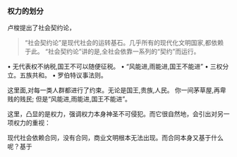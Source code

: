 ### 权力的划分

卢梭提出了社会契约论，
> “社会契约论”是现代社会的运转基石。几乎所有的现代化文明国家,都依赖于此。“社会契约论”讲的是,全社会依靠一系列的“契约”而运行。 

> • 无代表权不纳税,国王不可以随便征税。
• “风能进,雨能进,国王不能进”
• 三权分立。五族共和。
• 罗伯特议事法则。

> 这里面,对每一类人群都进行了约束。无论是国王,贵族,人民。你一间茅草屋,再卑贱的贱民;但是“风能进,雨能进,国王不能进”。

这里，凸显的是权力，强调权力本身神圣不可侵犯。而它很自然地，会引出对另一项权力的重视：


现代社会依赖合同，没有合同，商业文明根本无法出现。而合同本身又基于什么呢？基于